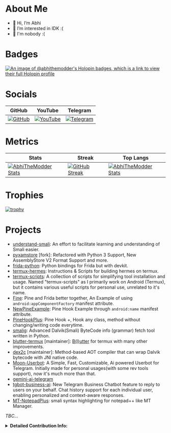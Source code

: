 # About Me
- 👋 Hi, I’m Abhi
- 👀 I’m interested in IDK :(
- 🌱 I'm nobody :(

# Badges
[![An image of @abhithemodder's Holopin badges, which is a link to view their full Holopin profile](https://holopin.me/abhithemodder)](https://holopin.io/@abhithemodder)

# Socials
| GitHub | YouTube | Telegram |
|--------|---------|----------|
| [![](https://img.shields.io/badge/Abhi-TheModder-brightgreen?style=for-the-badge&logo=github "GitHub")](https://github.com/AbhiTheModder) | [![](https://img.shields.io/badge/YouTube-AbhiTheModder-red?style=for-the-badge&logo=youtube "YouTube")]([https://github.com/AbhiTheModder](https://www.youtube.com/channel/UCtBILuQgvXHPfvOUdcmMS2Q)) | [![](https://img.shields.io/badge/Telegram-black?style=for-the-badge&logo=Telegram "Telegram")](https://t.me/joinchat/xP-wW-A5mIBmMjY1) |

# Metrics
| Stats | Streak | Top Langs |
|--------|--------|----------|
| [![AbhiTheModder Stats](https://github-readme-stats.vercel.app/api?username=AbhiTheModder&show_icons=true&theme=transparent&hide_border=true)](https://github.com/anuraghazra/github-readme-stats) | [![GitHub Streak](https://streak-stats.demolab.com?user=AbhiTheModder&theme=dracula&currStreakLabel=437C85&sideLabels=437C85&ring=007BEB&fire=007BEB&sideNums=007BEB&background=FFFFFF00&dates=437C85&hide_border=true)](https://git.io/streak-stats) | [![AbhiTheModder Stats](https://github-readme-stats.vercel.app/api/top-langs/?username=AbhiTheModder&show_icons=true&theme=transparent&hide_border=true&layout=compact)](https://github.com/anuraghazra/github-readme-stats) |


# Trophies
[![trophy](https://github-profile-trophy.vercel.app/?username=AbhiTheModder&no-bg=true&no-frame=true)](https://github.com/ryo-ma/github-profile-trophy)

# Projects
- [understand-smali](https://github.com/AbhiTheModder/understand-smali.git): An effort to facilitate learning and understanding of Smali easier.
- [pyxamstore](https://github.com/AbhiTheModder/pyxamstore.git) [fork]: Refactored with Python 3 Support, New AssemblyStore V2 Format Support and more.
- [frida-python](https://github.com/AbhiTheModder/frida-python.git): Python bindings for Frida but with devkit.
- [termux-hermes](https://github.com/AbhiTheModder/termux-hermes.git): Instructions & Scripts for building hermes on termux.
- [termux-scripts](https://github.com/AbhiTheModder/termux-scripts.git): A collection of scripts for simplifying tool installation and usage. Named "termux-scripts" as I primarily work on Android (Termux), but it contains various useful scripts for personal use, unrelated to it's name.
- [Fine](https://github.com/AbhiTheModder/Fine.git): Pine and Frida better together, An Example of using `android:appComponentFactory` manifest attribute.
- [NewPineExample](https://github.com/AbhiTheModder/NewPineExample.git): Pine Hook Example through `android:name` manifest attribute.
- [PineHookPlus](https://github.com/RevEngiSquad/PineHookPlus.git): Pine Hook +, Hook any class, method without changing/writing code everytime.
- [smalig](https://github.com/RevEngiSquad/smalig.git): Advanced Dalvik(Smali) ByteCode info (grammar) fetch tool written in Python.
- [blutter-termux](https://github.com/dedshit/blutter-termux.git) [maintainer]: [B(l)utter](https://github.com/worawit/blutter.git) for termux with many other improvements.
- [dex2c](https://github.com/codehasan/dex2c.git) [maintainer]: Method-based AOT compiler that can wrap Dalvik bytecode with JNI native code.
- [Moon-Userbot](https://github.com/The-MoonTg-project/Moon-Userbot.git): A Simple, Fast, Customizable, Ai powered Userbot for Telegram. Initially made for personal usages(with some rev tools support), now it's much more than that.
- [gemini-ai-telegram](https://github.com/AbhiTheModder/gemini-ai-telegram.git)
- [tgbot-business-ai](https://github.com/AbhiTheModder/tgbot-business-ai.git): New Telegram Business Chatbot feature to reply to users on your behalf. Chat history support for each individual user, enabling personalized and context-aware responses.
- [MT-NotepadPlus](https://github.com/AbhiTheModder/MT-NotepadPlus.git): smali syntax highlighting for notepad++ like MT Manager.

_TBC..._


<details>
    <summary><b>Detailed Contribution Info:</b></summary>
<tr>
  <td>
    <img src="https://github.com/AbhiTheModder/AbhiTheModder/blob/main/github-metrics.svg" alt="Metrics" width="100%">
  </td>
</tr>
</details>

<!---
AbhiTheModder/AbhiTheModder is a ✨ special ✨ repository because its `README.md` (this file) appears on your GitHub profile.
You can click the Preview link to take a look at your changes.
--->
